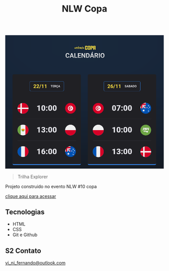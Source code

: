 <h1 align="center">NLW Copa</h1>
<br>
<br>

![preview](./.github/preview.jpg)

>Trilha Explorer

Projeto construido no evento NLW #10 copa 

[clique aqui para acessar](https://hakutsio.github.io/nlw-10-copa/)


## Tecnologias 

- HTML
- CSS
- Git e Github


## S2 Contato

vi_ni_fernando@outlook.com


